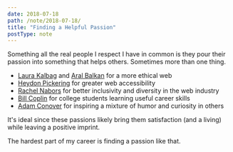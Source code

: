 ```yaml
---
date: 2018-07-18
path: /note/2018-07-18/
title: "Finding a Helpful Passion"
postType: note
---
```


Something all the real people I respect I have in common is they pour their passion into something that helps others. Sometimes more than one thing.

* [Laura Kalbag](https://laurakalbag.com/) and [Aral Balkan](https://ar.al/) for a more ethical web
* [Heydon Pickering](http://www.heydonworks.com/) for greater web accessibility
* [Rachel Nabors](http://rachelnabors.com/) for better inclusivity and diversity in the web industry
* [Bill Coplin](https://twitter.com/TheHappyProf) for college students learning useful career skills
* [Adam Conover](https://twitter.com/adamconover) for inspiring a mixture of humor and curiosity in others

It's ideal since these passions likely bring them satisfaction (and a living) while leaving a positive imprint.

The hardest part of my career is finding a passion like that.
